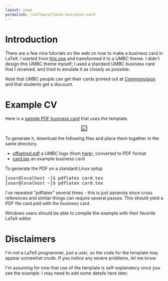```yaml
---
layout: page
permalink: /software/latex-business-card
---
```


<h1>Introduction</h1>
There are a few nice tutorials on the web on how to make a business card
in LaTeX. I started from
<a href="http://blog.widmann.org.uk/2009/05/27/1297/">this one</a>
and transformed it to a UMBC theme. I didn't design this UMBC theme myself;
I used a standard UMBC business card that I received, and tried to emulate it
as closely as possible.

<p/>Note that UMBC people can get their cards printed out at
<a href="http://commonvision.umbc.edu">Commonvision</a>
and that students get a discount.

<h1>Example CV</h1>
Here is a <a href="software/card.pdf">sample PDF business card</a> that uses the template.

<center>
<p/><a href="software/card.pdf">
<img src="card.jpg" style="border: 1px solid black; float: none"/>
</a>
</center>

<p/>To generate it, download the following files and place them together in the same
directory.
<ul>
<li><a href="software/graphics/offsetred.pdf">offsetred.pdf</a> a UMBC logo
(from
<a href="http://www.umbc.edu/umbcstyle/wordmarks.html">here</a>),
converted to PDF format
<li><a href="software/latex/card.tex">card.tex</a> an example business card
</ul>

To generate the PDF on a standard Linux setup
<pre>
[user@localhost ~]$ pdflatex card.tex
[user@localhost ~]$ pdflatex card.tex
</pre>

I've repeated "pdflatex" several times - this is just paranoia since cross
references and similar things can require several passes. This should yield
a PDF file card.pdd with the business card.

<p/>Windows users should be able to compile the example with their favorite
LaTeX editor


<h1>Disclaimers</h1>

<p/>I'm not a LaTeX programmer, just a user, so the code for the template 
may appear somewhat crude.
If you notice any severe problems, let me know.

<p/>I'm assuming for now that use of the template is self-explanatory once you
see the example. I may need to add some details here later.

<?php include("../inc/footer.inc"); ?>
